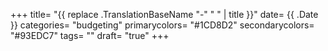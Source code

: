 +++
title= "{{ replace .TranslationBaseName "-" " " | title }}"
date= {{ .Date }}
categories= "budgeting"
primarycolors= "#1CD8D2"
secondarycolors= "#93EDC7"
tags= ""
draft= "true"
+++